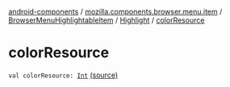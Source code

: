 [android-components](../../../index.md) / [mozilla.components.browser.menu.item](../../index.md) / [BrowserMenuHighlightableItem](../index.md) / [Highlight](index.md) / [colorResource](./color-resource.md)

# colorResource

`val colorResource: `[`Int`](https://kotlinlang.org/api/latest/jvm/stdlib/kotlin/-int/index.html) [(source)](https://github.com/mozilla-mobile/android-components/blob/master/components/browser/menu/src/main/java/mozilla/components/browser/menu/item/BrowserMenuHighlightableItem.kt#L135)